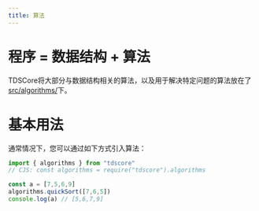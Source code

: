 ```yaml
---
title: 算法
---
```

# 程序 = 数据结构 + 算法

TDSCore将大部分与数据结构相关的算法，以及用于解决特定问题的算法放在了[src/algorithms/](https://github1s.com/zsh2401/tdscore/blob/HEAD/src/algorithm/index.ts)下。

# 基本用法
通常情况下，您可以通过如下方式引入算法：
```typescript
import { algorithms } from "tdscore"
// CJS: const algorithms = require("tdscore").algorithms

const a = [7,5,6,9]
algorithms.quickSort([7,6,5])
console.log(a) // [5,6,7,9]
```